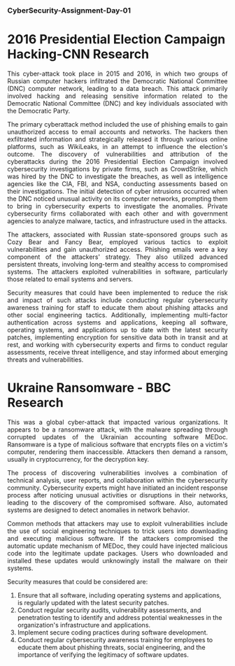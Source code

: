 ### CyberSecurity-Assignment-Day-01
# 2016 Presidential Election Campaign Hacking-CNN Research

<p align="justify"> This cyber-attack took place in 2015 and 2016, in which two groups of Russian computer hackers infiltrated the Democratic National Committee (DNC) computer network, leading to a data breach. This attack primarily involved hacking and releasing sensitive information related to the Democratic National Committee (DNC) and key individuals associated with the Democratic Party.</p>

<p align="justify">The primary cyberattack method included the use of phishing emails to gain unauthorized access to email accounts and networks. The hackers then exfiltrated information and strategically released it through various online platforms, such as WikiLeaks, in an attempt to influence the election's outcome.
The discovery of vulnerabilities and attribution of the cyberattacks during the 2016 Presidential Election Campaign involved cybersecurity investigations by private firms, such as CrowdStrike, which was hired by the DNC to investigate the breaches, as well as intelligence agencies like the CIA, FBI, and NSA, conducting assessments based on their investigations. The initial detection of cyber intrusions occurred when the DNC noticed unusual activity on its computer networks, prompting them to bring in cybersecurity experts to investigate the anomalies. Private cybersecurity firms collaborated with each other and with government agencies to analyze malware, tactics, and infrastructure used in the attacks.</p>

<p align="justify">The attackers, associated with Russian state-sponsored groups such as Cozy Bear and Fancy Bear, employed various tactics to exploit vulnerabilities and gain unauthorized access. Phishing emails were a key component of the attackers' strategy. They also utilized advanced persistent threats, involving long-term and stealthy access to compromised systems. The attackers exploited vulnerabilities in software, particularly those related to email systems and servers.</p>

<p align="justify">Security measures that could have been implemented to reduce the risk and impact of such attacks include conducting regular cybersecurity awareness training for staff to educate them about phishing attacks and other social engineering tactics. Additionally, implementing multi-factor authentication across systems and applications, keeping all software, operating systems, and applications up to date with the latest security patches, implementing encryption for sensitive data both in transit and at rest, and working with cybersecurity experts and firms to conduct regular assessments, receive threat intelligence, and stay informed about emerging threats and vulnerabilities.</p>

# Ukraine Ransomware - BBC Research

<p align="justify">This was a global cyber-attack that impacted various organizations. It appears to be a ransomware attack, with the malware spreading through corrupted updates of the Ukrainian accounting software MEDoc. Ransomware is a type of malicious software that encrypts files on a victim's computer, rendering them inaccessible. Attackers then demand a ransom, usually in cryptocurrency, for the decryption key.</p>

<p align="justify">The process of discovering vulnerabilities involves a combination of technical analysis, user reports, and collaboration within the cybersecurity community. Cybersecurity experts might have initiated an incident response process after noticing unusual activities or disruptions in their networks, leading to the discovery of the compromised software. Also, automated systems are designed to detect anomalies in network behavior.</p>

<p align="justify">Common methods that attackers may use to exploit vulnerabilities include the use of social engineering techniques to trick users into downloading and executing malicious software. If the attackers compromised the automatic update mechanism of MEDoc, they could have injected malicious code into the legitimate update packages. Users who downloaded and installed these updates would unknowingly install the malware on their systems.</p>

Security measures that could be considered are:

1. Ensure that all software, including operating systems and applications, is regularly updated with the latest security patches.
2.	Conduct regular security audits, vulnerability assessments, and penetration testing to identify and address potential weaknesses in the organization's infrastructure and applications.
3.	Implement secure coding practices during software development.
4. Conduct regular cybersecurity awareness training for employees to educate them about phishing threats, social engineering, and the importance of verifying the legitimacy of software updates.


